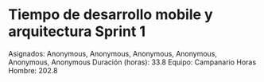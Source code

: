 # Tiempo de desarrollo mobile y arquitectura Sprint 1

Asignados: Anonymous, Anonymous, Anonymous, Anonymous, Anonymous, Anonymous
Duración (horas): 33.8
Equipo: Campanario
Horas Hombre: 202.8